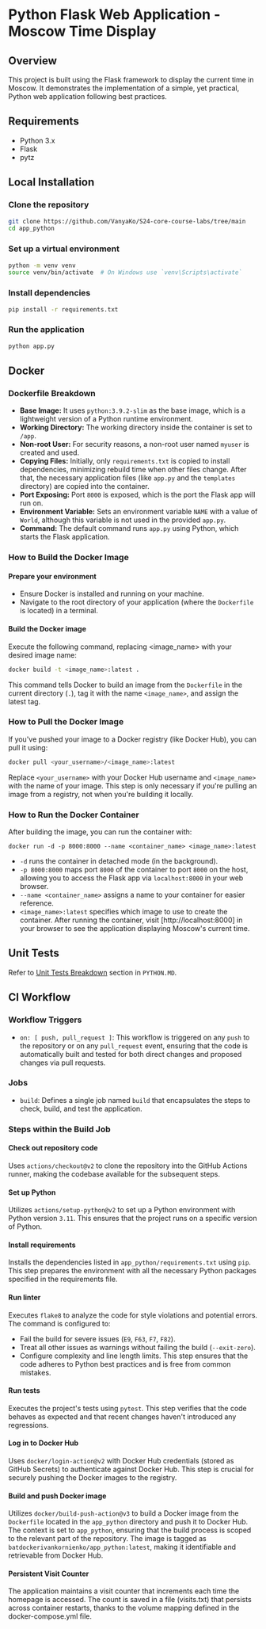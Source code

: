 # Python Flask Web Application - Moscow Time Display

## Overview

This project is built using the Flask framework to display the current time in Moscow. It demonstrates the
implementation of a simple, yet practical, Python web application following best practices.

## Requirements

- Python 3.x
- Flask
- pytz

## Local Installation

### Clone the repository

```bash
git clone https://github.com/VanyaKo/S24-core-course-labs/tree/main
cd app_python
```

### Set up a virtual environment

```bash
python -m venv venv
source venv/bin/activate  # On Windows use `venv\Scripts\activate`
```

### Install dependencies

```bash
pip install -r requirements.txt
```

### Run the application

```bash
python app.py
```

## Docker

### Dockerfile Breakdown

- **Base Image:** It uses `python:3.9.2-slim` as the base image, which is a lightweight version of a Python runtime
  environment.
- **Working Directory:** The working directory inside the container is set to `/app`.
- **Non-root User:** For security reasons, a non-root user named `myuser` is created and used.
- **Copying Files:** Initially, only `requirements.txt` is copied to install dependencies, minimizing rebuild time when
  other files change. After that, the necessary application files (like `app.py` and the `templates` directory) are
  copied
  into the container.
- **Port Exposing:** Port `8000` is exposed, which is the port the Flask app will run on.
- **Environment Variable:** Sets an environment variable `NAME` with a value of `World`, although this variable is not
  used in the provided `app.py`.
- **Command:** The default command runs `app.py` using Python, which starts the Flask application.

### How to Build the Docker Image

#### Prepare your environment

- Ensure Docker is installed and running on your machine.
- Navigate to the root directory of your application (where the `Dockerfile` is located) in a terminal.

#### Build the Docker image

Execute the following command, replacing <image_name> with your desired image name:

```bash
docker build -t <image_name>:latest .
```

This command tells Docker to build an image from the `Dockerfile` in the current directory (`.`), tag it with the name
`<image_name>`, and assign the latest tag.

### How to Pull the Docker Image

If you've pushed your image to a Docker registry (like Docker Hub), you can pull it using:

```bash
docker pull <your_username>/<image_name>:latest
```

Replace `<your_username>` with your Docker Hub username and `<image_name>` with the name of your image. This step is
only necessary if you're pulling an image from a registry, not when you're building it locally.

### How to Run the Docker Container

After building the image, you can run the container with:

```bash=
docker run -d -p 8000:8000 --name <container_name> <image_name>:latest
```

- `-d` runs the container in detached mode (in the background).
- `-p 8000:8000` maps port `8000` of the container to port `8000` on the host, allowing you to access the Flask app via
  `localhost:8000` in your web browser.
- `--name <container_name>` assigns a name to your container for easier reference.
- `<image_name>:latest` specifies which image to use to create the container.
  After running the container, visit [http://localhost:8000] in your browser to see the application displaying Moscow's
  current time.

## Unit Tests

Refer to [Unit Tests Breakdown](PYTHON.md#unit-tests-breakdown) section in `PYTHON.MD`.

## CI Workflow

### Workflow Triggers

- `on: [ push, pull_request ]`: This workflow is triggered on any `push` to the repository or on any `pull_request`
  event,
  ensuring that the code is automatically built and tested for both direct changes and proposed changes via pull
  requests.

### Jobs

- `build`: Defines a single job named `build` that encapsulates the steps to check, build, and test the application.

### Steps within the Build Job

#### Check out repository code

Uses `actions/checkout@v2` to clone the repository into the GitHub Actions runner, making the
codebase available for the subsequent steps.

#### Set up Python

Utilizes `actions/setup-python@v2` to set up a Python environment with Python version `3.11`. This ensures
that the project runs on a specific version of Python.

#### Install requirements

Installs the dependencies listed in `app_python/requirements.txt` using `pip`. This step prepares the
environment with all the necessary Python packages specified in the requirements file.

#### Run linter

Executes `flake8` to analyze the code for style violations and potential errors. The command is configured
to:

- Fail the build for severe issues (`E9`, `F63`, `F7`, `F82`).
- Treat all other issues as warnings without failing the build (`--exit-zero`).
- Configure complexity and line length limits.
  This step ensures that the code adheres to Python best practices and is free from common mistakes.

#### Run tests

Executes the project's tests using `pytest`. This step verifies that the code behaves as expected and that
recent changes haven't introduced any regressions.

#### Log in to Docker Hub

Uses `docker/login-action@v2` with Docker Hub credentials (stored as GitHub Secrets) to
authenticate against Docker Hub. This step is crucial for securely pushing the Docker images to the registry.

#### Build and push Docker image

Utilizes `docker/build-push-action@v3` to build a Docker image from the `Dockerfile` located
in the `app_python` directory and push it to Docker Hub. The context is set to `app_python`, ensuring that the build
process
is scoped to the relevant part of the repository. The image is tagged as `batdockerivankornienko/app_python:latest`,
making it identifiable and retrievable from Docker Hub.

#### Persistent Visit Counter

The application maintains a visit counter that increments each time the homepage is accessed. The count is saved in a file (visits.txt) that persists across container restarts, thanks to the volume mapping defined in the docker-compose.yml file.
